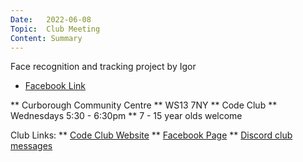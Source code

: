 ```yaml
---
Date:   2022-06-08
Topic:  Club Meeting
Content: Summary
---
```

Face recognition and tracking project by Igor

* [Facebook Link](https://www.facebook.com/1481985248595237/posts/4923035424490185/)


** Curborough Community Centre
** WS13 7NY
** Code Club
** Wednesdays 5:30 - 6:30pm
** 7 - 15 year olds welcome

Club Links:
** [Code Club Website](https://lichfield-code-club.github.io/)
** [Facebook Page](https://www.facebook.com/LichfieldCoders)
** [Discord club messages](https://discord.gg/szz6xGK)
